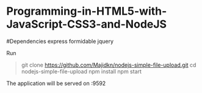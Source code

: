 # Programming-in-HTML5-with-JavaScript-CSS3-and-NodeJS

#Dependencies
express
formidable
jquery

Run
> git clone https://github.com/Majidkn/nodejs-simple-file-upload.git
> cd nodejs-simple-file-upload
> npm install
> npm start

The application will be served on :9592
